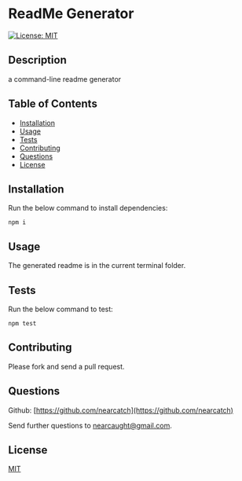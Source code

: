 # ReadMe Generator
[![License: MIT](https://img.shields.io/badge/License-MIT-yellow.svg)](https://opensource.org/licenses/MIT)

## Description

a command-line readme generator

## Table of Contents

- [Installation](#installation)
- [Usage](#usage)
- [Tests](#tests)
- [Contributing](#contributing)
- [Questions](#questions)
- [License](#license)

## Installation

Run the below command to install dependencies:

```
npm i
```

## Usage

The generated readme is in the current terminal folder.

## Tests

Run the below command to test:

```
npm test
```

## Contributing

Please fork and send a pull request.

## Questions

Github: [https://github.com/nearcatch](https://github.com/nearcatch)

Send further questions to [nearcaught@gmail.com](mailto:nearcaught@gmail.com).

## License

[MIT](https://opensource.org/licenses/MIT)